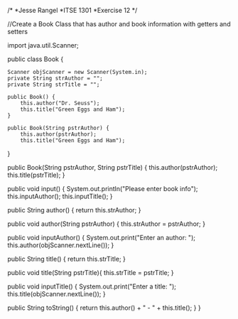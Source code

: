 /*
 *Jesse Rangel
 *ITSE 1301
 *Exercise 12
 */

//Create a Book Class that has author and book information with getters and setters

import java.util.Scanner;

public class Book {

    Scanner objScanner = new Scanner(System.in);
    private String strAuthor = "";
    private String strTitle = "";

    public Book() {
        this.author("Dr. Seuss");
        this.title("Green Eggs and Ham");
    }

    public Book(String pstrAuthor) {
        this.author(pstrAuthor);
        this.title("Green Eggs and Ham");
   }

   public Book(String pstrAuthor, String pstrTitle) {
       this.author(pstrAuthor);
       this.title(pstrTitle);
   }

   public void input() {
       System.out.println("Please enter book info");
       this.inputAuthor();
       this.inputTitle();
   }

   public String author() {
       return this.strAuthor;
   }

   public void author(String pstrAuthor) {
       this.strAuthor = pstrAuthor;
   }

   public void inputAuthor() {
       System.out.print("Enter an author: ");
       this.author(objScanner.nextLine());
   }

   public String title() {
       return this.strTitle;
   }

   public void title(String pstrTitle){
       this.strTitle = pstrTitle;
   }

   public void inputTitle() {
       System.out.print("Enter a title: ");
       this.title(objScanner.nextLine());
   }

   public String toString() {
       return this.author() + " - " + this.title();
   }
}
